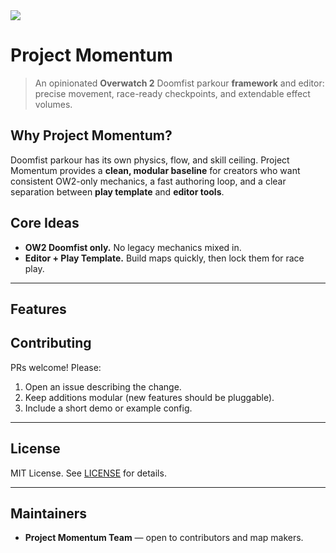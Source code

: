 <img src="https://i.imgur.com/muAtEPf.png">

# Project Momentum
> An opinionated **Overwatch 2** Doomfist parkour **framework** and editor: precise movement, race-ready checkpoints, and extendable effect volumes.

## Why Project Momentum?
Doomfist parkour has its own physics, flow, and skill ceiling. Project Momentum provides a **clean, modular baseline** for creators who want consistent OW2-only mechanics, a fast authoring loop, and a clear separation between **play template** and **editor tools**.

## Core Ideas
- **OW2 Doomfist only.** No legacy mechanics mixed in.
- **Editor + Play Template.** Build maps quickly, then lock them for race play.

---

## Features


## Contributing

PRs welcome! Please:

1. Open an issue describing the change.
2. Keep additions modular (new features should be pluggable).
3. Include a short demo or example config.

---

## License

MIT License. See [LICENSE](LICENSE) for details.

---

## Maintainers

* **Project Momentum Team** — open to contributors and map makers.
